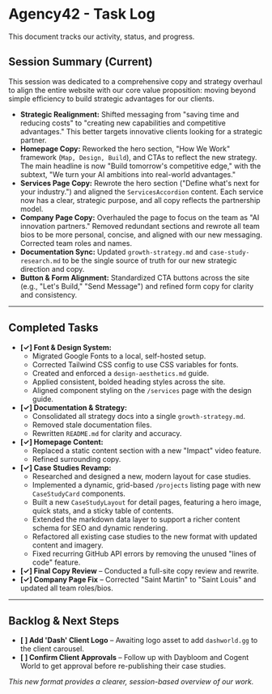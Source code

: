 # Agency42 - Task Log

This document tracks our activity, status, and progress.

## Session Summary (Current)

This session was dedicated to a comprehensive copy and strategy overhaul to align the entire website with our core value proposition: moving beyond simple efficiency to build strategic advantages for our clients.

- **Strategic Realignment:** Shifted messaging from "saving time and reducing costs" to "creating new capabilities and competitive advantages." This better targets innovative clients looking for a strategic partner.
- **Homepage Copy:** Reworked the hero section, "How We Work" framework (`Map, Design, Build`), and CTAs to reflect the new strategy. The main headline is now "Build tomorrow's competitive edge," with the subtext, "We turn your AI ambitions into real-world advantages."
- **Services Page Copy:** Rewrote the hero section ("Define what's next for your industry.") and aligned the `ServicesAccordion` content. Each service now has a clear, strategic purpose, and all copy reflects the partnership model.
- **Company Page Copy:** Overhauled the page to focus on the team as "AI innovation partners." Removed redundant sections and rewrote all team bios to be more personal, concise, and aligned with our new messaging. Corrected team roles and names.
- **Documentation Sync:** Updated `growth-strategy.md` and `case-study-research.md` to be the single source of truth for our new strategic direction and copy.
- **Button & Form Alignment:** Standardized CTA buttons across the site (e.g., "Let's Build," "Send Message") and refined form copy for clarity and consistency.

---

## Completed Tasks

- **[✓] Font & Design System:**
  - Migrated Google Fonts to a local, self-hosted setup.
  - Corrected Tailwind CSS config to use CSS variables for fonts.
  - Created and enforced a `design-aesthetics.md` guide.
  - Applied consistent, bolded heading styles across the site.
  - Aligned component styling on the `/services` page with the design guide.
- **[✓] Documentation & Strategy:**
  - Consolidated all strategy docs into a single `growth-strategy.md`.
  - Removed stale documentation files.
  - Rewritten `README.md` for clarity and accuracy.
- **[✓] Homepage Content:**
  - Replaced a static content section with a new "Impact" video feature.
  - Refined surrounding copy.
- **[✓] Case Studies Revamp:**
  - Researched and designed a new, modern layout for case studies.
  - Implemented a dynamic, grid-based `/projects` listing page with new `CaseStudyCard` components.
  - Built a new `CaseStudyLayout` for detail pages, featuring a hero image, quick stats, and a sticky table of contents.
  - Extended the markdown data layer to support a richer content schema for SEO and dynamic rendering.
  - Refactored all existing case studies to the new format with updated content and imagery.
  - Fixed recurring GitHub API errors by removing the unused "lines of code" feature.
- **[✓] Final Copy Review** – Conducted a full-site copy review and rewrite.
- **[✓] Company Page Fix** – Corrected "Saint Martin" to "Saint Louis" and updated all team roles/bios.

---

## Backlog & Next Steps

- **[ ] Add 'Dash' Client Logo** – Awaiting logo asset to add `dashworld.gg` to the client carousel.
- **[ ] Confirm Client Approvals** – Follow up with Daybloom and Cogent World to get approval before re-publishing their case studies.

*This new format provides a clearer, session-based overview of our work.*